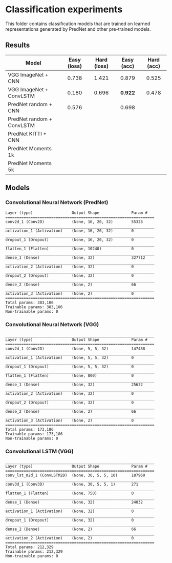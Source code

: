 # Classification experiments

This folder contains classification models that are trained on learned representations generated by PredNet and other pre-trained models.

## Results

| Model  | Easy (loss) | Hard (loss) | Easy (acc) | Hard (acc) |
| ------------- | :--: | :--: | :--: | :--: |
| VGG ImageNet + CNN | 0.738 | 1.421 | 0.879 | 0.525 |
| VGG ImageNet + ConvLSTM | 0.180 | 0.696 | __0.922__ | 0.478 |
| PredNet random + CNN  | 0.576  | | 0.698 | |
| PredNet random + ConvLSTM  |   | |  | |
| PredNet KITTI + CNN  |   | | | |
| PredNet Moments 1k  |   | | | |
| PredNet Moments 5k  |   | | | |


## Models

### Convolutional Neural Network (PredNet)

```
Layer (type)                 Output Shape              Param #   
=================================================================
conv2d_1 (Conv2D)            (None, 16, 20, 32)        55328     
_________________________________________________________________
activation_1 (Activation)    (None, 16, 20, 32)        0         
_________________________________________________________________
dropout_1 (Dropout)          (None, 16, 20, 32)        0         
_________________________________________________________________
flatten_1 (Flatten)          (None, 10240)             0         
_________________________________________________________________
dense_1 (Dense)              (None, 32)                327712    
_________________________________________________________________
activation_2 (Activation)    (None, 32)                0         
_________________________________________________________________
dropout_2 (Dropout)          (None, 32)                0         
_________________________________________________________________
dense_2 (Dense)              (None, 2)                 66        
_________________________________________________________________
activation_3 (Activation)    (None, 2)                 0         
=================================================================
Total params: 383,106
Trainable params: 383,106
Non-trainable params: 0
```

### Convolutional Neural Network (VGG)

```
_________________________________________________________________
Layer (type)                 Output Shape              Param #   
=================================================================
conv2d_1 (Conv2D)            (None, 5, 5, 32)          147488    
_________________________________________________________________
activation_1 (Activation)    (None, 5, 5, 32)          0         
_________________________________________________________________
dropout_1 (Dropout)          (None, 5, 5, 32)          0         
_________________________________________________________________
flatten_1 (Flatten)          (None, 800)               0         
_________________________________________________________________
dense_1 (Dense)              (None, 32)                25632     
_________________________________________________________________
activation_2 (Activation)    (None, 32)                0         
_________________________________________________________________
dropout_2 (Dropout)          (None, 32)                0         
_________________________________________________________________
dense_2 (Dense)              (None, 2)                 66        
_________________________________________________________________
activation_3 (Activation)    (None, 2)                 0         
=================================================================
Total params: 173,186
Trainable params: 173,186
Non-trainable params: 0
```

### Convolutional LSTM (VGG)

```
_________________________________________________________________
Layer (type)                 Output Shape              Param #   
=================================================================
conv_lst_m2d_1 (ConvLSTM2D)  (None, 30, 5, 5, 10)      187960    
_________________________________________________________________
conv3d_1 (Conv3D)            (None, 30, 5, 5, 1)       271       
_________________________________________________________________
flatten_1 (Flatten)          (None, 750)               0         
_________________________________________________________________
dense_1 (Dense)              (None, 32)                24032     
_________________________________________________________________
activation_1 (Activation)    (None, 32)                0         
_________________________________________________________________
dropout_1 (Dropout)          (None, 32)                0         
_________________________________________________________________
dense_2 (Dense)              (None, 2)                 66        
_________________________________________________________________
activation_2 (Activation)    (None, 2)                 0         
=================================================================
Total params: 212,329
Trainable params: 212,329
Non-trainable params: 0
```
